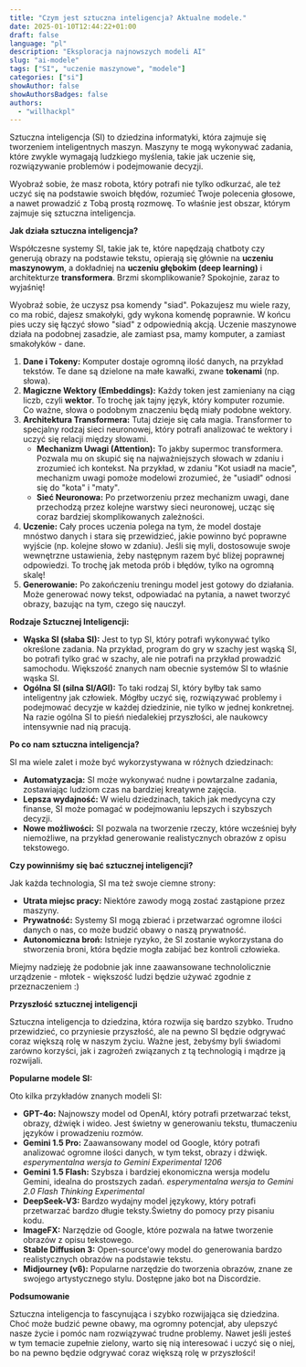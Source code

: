 ```yaml
---
title: "Czym jest sztuczna inteligencja? Aktualne modele."
date: 2025-01-10T12:44:22+01:00
draft: false
language: "pl"
description: "Eksploracja najnowszych modeli AI"
slug: "ai-modele"
tags: ["SI", "uczenie maszynowe", "modele"]
categories: ["si"]
showAuthor: false
showAuthorsBadges: false
authors:
  - "willhackpl"
---
```




Sztuczna inteligencja (SI) to dziedzina informatyki, która zajmuje się tworzeniem inteligentnych maszyn. Maszyny te mogą wykonywać zadania, które zwykle wymagają ludzkiego myślenia, takie jak uczenie się, rozwiązywanie problemów i podejmowanie decyzji.

Wyobraź sobie, że masz robota, który potrafi nie tylko odkurzać, ale też uczyć się na podstawie swoich błędów, rozumieć Twoje polecenia głosowe, a nawet prowadzić z Tobą prostą rozmowę. To właśnie jest obszar, którym zajmuje się sztuczna inteligencja.

**Jak działa sztuczna inteligencja?**

Współczesne systemy SI, takie jak te, które napędzają chatboty czy generują obrazy na podstawie tekstu, opierają się głównie na **uczeniu maszynowym**, a dokładniej na **uczeniu głębokim (deep learning)** i architekturze **transformera**. Brzmi skomplikowanie? Spokojnie, zaraz to wyjaśnię!

Wyobraź sobie, że uczysz psa komendy "siad". Pokazujesz mu wiele razy, co ma robić, dajesz smakołyki, gdy wykona komendę poprawnie. W końcu pies uczy się łączyć słowo "siad" z odpowiednią akcją. Uczenie maszynowe działa na podobnej zasadzie, ale zamiast psa, mamy komputer, a zamiast smakołyków - dane.

1. **Dane i Tokeny:** Komputer dostaje ogromną ilość danych, na przykład tekstów. Te dane są dzielone na małe kawałki, zwane **tokenami** (np. słowa).
2. **Magiczne Wektory (Embeddings):** Każdy token jest zamieniany na ciąg liczb, czyli **wektor**. To trochę jak tajny język, który komputer rozumie. Co ważne, słowa o podobnym znaczeniu będą miały podobne wektory.
3. **Architektura Transformera:** Tutaj dzieje się cała magia. Transformer to specjalny rodzaj sieci neuronowej, który potrafi analizować te wektory i uczyć się relacji między słowami.
    *   **Mechanizm Uwagi (Attention):** To jakby supermoc transformera. Pozwala mu on skupić się na najważniejszych słowach w zdaniu i zrozumieć ich kontekst. Na przykład, w zdaniu "Kot usiadł na macie", mechanizm uwagi pomoże modelowi zrozumieć, że "usiadł" odnosi się do "kota" i "maty".
    *   **Sieć Neuronowa:** Po przetworzeniu przez mechanizm uwagi, dane przechodzą przez kolejne warstwy sieci neuronowej, ucząc się coraz bardziej skomplikowanych zależności.
4. **Uczenie:** Cały proces uczenia polega na tym, że model dostaje mnóstwo danych i stara się przewidzieć, jakie powinno być poprawne wyjście (np. kolejne słowo w zdaniu). Jeśli się myli, dostosowuje swoje wewnętrzne ustawienia, żeby następnym razem być bliżej poprawnej odpowiedzi. To trochę jak metoda prób i błędów, tylko na ogromną skalę!
5. **Generowanie:** Po zakończeniu treningu model jest gotowy do działania. Może generować nowy tekst, odpowiadać na pytania, a nawet tworzyć obrazy, bazując na tym, czego się nauczył.

**Rodzaje Sztucznej Inteligencji:**

*   **Wąska SI (słaba SI):** Jest to typ SI, który potrafi wykonywać tylko określone zadania. Na przykład, program do gry w szachy jest wąską SI, bo potrafi tylko grać w szachy, ale nie potrafi na przykład prowadzić samochodu. Większość znanych nam obecnie systemów SI to właśnie wąska SI.
*   **Ogólna SI (silna SI/AGI):** To taki rodzaj SI, który byłby tak samo inteligentny jak człowiek. Mógłby uczyć się, rozwiązywać problemy i podejmować decyzje w każdej dziedzinie, nie tylko w jednej konkretnej. Na razie ogólna SI to pieśń niedalekiej przyszłości, ale naukowcy intensywnie nad nią pracują.

**Po co nam sztuczna inteligencja?**

SI ma wiele zalet i może być wykorzystywana w różnych dziedzinach:

*   **Automatyzacja:** SI może wykonywać nudne i powtarzalne zadania, zostawiając ludziom czas na bardziej kreatywne zajęcia.
*   **Lepsza wydajność:** W wielu dziedzinach, takich jak medycyna czy finanse, SI może pomagać w podejmowaniu lepszych i szybszych decyzji.
*   **Nowe możliwości:** SI pozwala na tworzenie rzeczy, które wcześniej były niemożliwe, na przykład generowanie realistycznych obrazów z opisu tekstowego.

**Czy powinniśmy się bać sztucznej inteligencji?**

Jak każda technologia, SI ma też swoje ciemne strony:

*   **Utrata miejsc pracy:** Niektóre zawody mogą zostać zastąpione przez maszyny.
*   **Prywatność:** Systemy SI mogą zbierać i przetwarzać ogromne ilości danych o nas, co może budzić obawy o naszą prywatność.
*   **Autonomiczna broń:** Istnieje ryzyko, że SI zostanie wykorzystana do stworzenia broni, która będzie mogła zabijać bez kontroli człowieka.

Miejmy nadzieję że podobnie jak inne zaawansowane technololicznie urządzenie - młotek - większość ludzi będzie używać zgodnie z przeznaczeniem :)

**Przyszłość sztucznej inteligencji**

Sztuczna inteligencja to dziedzina, która rozwija się bardzo szybko. Trudno przewidzieć, co przyniesie przyszłość, ale na pewno SI będzie odgrywać coraz większą rolę w naszym życiu. Ważne jest, żebyśmy byli świadomi zarówno korzyści, jak i zagrożeń związanych z tą technologią i mądrze ją rozwijali.

**Popularne modele SI:**

Oto kilka przykładów znanych modeli SI:

*   **GPT-4o:** Najnowszy model od OpenAI, który potrafi przetwarzać tekst, obrazy, dźwięk i wideo. Jest świetny w generowaniu tekstu, tłumaczeniu języków i prowadzeniu rozmów.
*   **Gemini 1.5 Pro:** Zaawansowany model od Google, który potrafi analizować ogromne ilości danych, w tym tekst, obrazy i dźwięk. *esperymentalna wersja to Gemini Experimental 1206*
*   **Gemini 1.5 Flash:** Szybsza i bardziej ekonomiczna wersja modelu Gemini, idealna do prostszych zadań.
*esperymentalna wersja to Gemini 2.0 Flash Thinking Experimental*
*   **DeepSeek-V3:** Bardzo wydajny model językowy, który potrafi przetwarzać bardzo długie teksty.Świetny do pomocy przy pisaniu kodu.
*   **ImageFX:** Narzędzie od Google, które pozwala na łatwe tworzenie obrazów z opisu tekstowego.
*   **Stable Diffusion 3:**  Open-source'owy model do generowania bardzo realistycznych obrazów na podstawie tekstu.
*   **Midjourney (v6):** Popularne narzędzie do tworzenia obrazów, znane ze swojego artystycznego stylu. Dostępne jako bot na Discordzie.

**Podsumowanie**

Sztuczna inteligencja to fascynująca i szybko rozwijająca się dziedzina. Choć może budzić pewne obawy, ma ogromny potencjał, aby ulepszyć nasze życie i pomóc nam rozwiązywać trudne problemy. Nawet jeśli jesteś w tym temacie zupełnie zielony, warto się nią interesować i uczyć się o niej, bo na pewno będzie odgrywać coraz większą rolę w przyszłości!